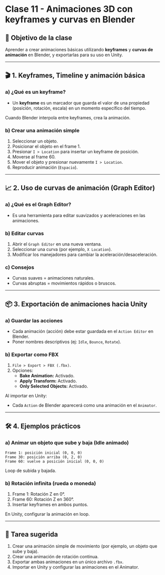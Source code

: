 # Clase 11 - Animaciones 3D con keyframes y curvas en Blender

## 🎯 Objetivo de la clase

Aprender a crear animaciones básicas utilizando **keyframes** y **curvas de animación** en Blender, y exportarlas para su uso en Unity.

---

## 🎬 1. Keyframes, Timeline y animación básica

### a) ¿Qué es un keyframe?

- Un **keyframe** es un marcador que guarda el valor de una propiedad (posición, rotación, escala) en un momento específico del tiempo.

Cuando Blender interpola entre keyframes, crea la animación.

### b) Crear una animación simple

1. Seleccionar un objeto.
2. Posicionar el objeto en el frame 1.
3. Presionar `I > Location` para insertar un keyframe de posición.
4. Moverse al frame 60.
5. Mover el objeto y presionar nuevamente `I > Location`.
6. Reproducir animación (`Espacio`).

---

## 📈 2. Uso de curvas de animación (Graph Editor)

### a) ¿Qué es el Graph Editor?

- Es una herramienta para editar suavizados y aceleraciones en las animaciones.

### b) Editar curvas

1. Abrir el `Graph Editor` en una nueva ventana.
2. Seleccionar una curva (por ejemplo, `X Location`).
3. Modificar los manejadores para cambiar la aceleración/desaceleración.

### c) Consejos

- Curvas suaves = animaciones naturales.
- Curvas abruptas = movimientos rápidos o bruscos.

---

## 📦 3. Exportación de animaciones hacia Unity

### a) Guardar las acciones

- Cada animación (acción) debe estar guardada en el `Action Editor` en Blender.
- Poner nombres descriptivos (ej: `Idle`, `Bounce`, `Rotate`).

### b) Exportar como FBX

1. `File > Export > FBX (.fbx)`.
2. Opciones:
   - **Bake Animation:** Activado.
   - **Apply Transform:** Activado.
   - **Only Selected Objects:** Activado.

Al importar en Unity:
- Cada `Action` de Blender aparecerá como una animación en el `Animator`.

---

## 🛠️ 4. Ejemplos prácticos

### a) Animar un objeto que sube y baja (Idle animado)

```plaintext
Frame 1: posición inicial (0, 0, 0)
Frame 30: posición arriba (0, 2, 0)
Frame 60: vuelve a posición inicial (0, 0, 0)
```

Loop de subida y bajada.

### b) Rotación infinita (rueda o moneda)

1. Frame 1: Rotación Z en 0°.
2. Frame 60: Rotación Z en 360°.
3. Insertar keyframes en ambos puntos.

En Unity, configurar la animación en loop.

---

## 📌 Tarea sugerida

1. Crear una animación simple de movimiento (por ejemplo, un objeto que sube y baja).
2. Crear una animación de rotación continua.
3. Exportar ambas animaciones en un único archivo `.fbx`.
4. Importar en Unity y configurar las animaciones en el Animator.

